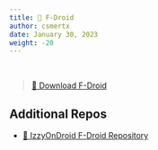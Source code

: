 ```yaml
---
title: 📱 F-Droid
author: csmertx
date: January 30, 2023
weight: -20
---
```


<br />

> [🔗 Download F-Droid](https://f-droid.org/F-Droid.apk)

## Additional Repos

- [🔗 IzzyOnDroid F-Droid Repository](https://apt.izzysoft.de/fdroid/repo)